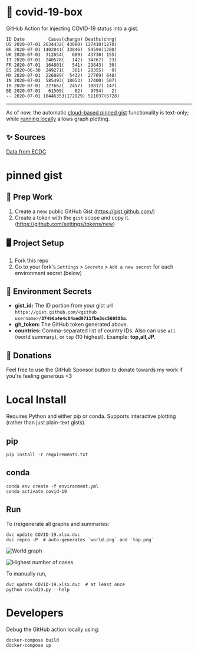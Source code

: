 # 🏥 covid-19-box

GitHub Action for injecting COVID-19 status into a gist.

```
ID Date         Cases(change) Deaths(chng)
US 2020-07-01 2634432( 43880) 127410(1270)
BR 2020-07-01 1402041( 33846)  59594(1280)
UK 2020-07-01  312654(   689)  43730( 155)
IT 2020-07-01  240578(   142)  34767(  23)
FR 2020-07-01  164801(   541)  29843(  30)
ES 2020-06-30  249271(   301)  28355(   9)
MX 2020-07-01  226089(  5432)  27769( 648)
IN 2020-07-01  585493( 18653)  17400( 507)
IR 2020-07-01  227662(  2457)  10817( 147)
BE 2020-07-01   61509(    82)   9754(   2)
-- 2020-07-01 10446353(172929) 511037(5728)
```

---

As of now, the automatic [cloud-based pinned gist](#pinned-gist) functionality is text-only;
while [running locally](#local-install) allows graph plotting.

## ✨ Sources

[Data from ECDC](https://www.ecdc.europa.eu/en/publications-data/download-todays-data-geographic-distribution-covid-19-cases-worldwide)

# pinned gist

## 🎒 Prep Work
1. Create a new public GitHub Gist (https://gist.github.com/)
1. Create a token with the `gist` scope and copy it. (https://github.com/settings/tokens/new)

## 🖥 Project Setup
1. Fork this repo
1. Go to your fork's `Settings` > `Secrets` > `Add a new secret` for each environment secret (below)

## 🤫 Environment Secrets
- **gist_id:** The ID portion from your gist url `https://gist.github.com/<github username>/`**`37496a4e4c84aed9711fbe3ec560888a`**.
- **gh_token:** The GitHub token generated above.
- **countries:** Comma-separated list of country IDs. Also can use `all` (world summary), or `top` (10 highest). Example: **top,all,JP**.

## 💸 Donations

Feel free to use the GitHub Sponsor button to donate towards my work if you're feeling generous <3

# Local Install

Requires Python and either pip or conda. Supports interactive plotting (rather than just plain-text gists).

## pip

```
pip install -r requirements.txt
```

## conda

```
conda env create -f environment.yml
conda activate covid-19
```

## Run

To (re)generate all graphs and summaries:

```
dvc update COVID-19.xlsx.dvc
dvc repro -P  # auto-generates `world.png` and `top.png`
```

![World graph](world.png)

![Highest number of cases](top.png)

To manually run,

```
dvc update COVID-19.xlsx.dvc  # at least once
python covid19.py --help
```

# Developers

Debug the GitHub action locally using:

```
docker-compose build
docker-compose up
```
